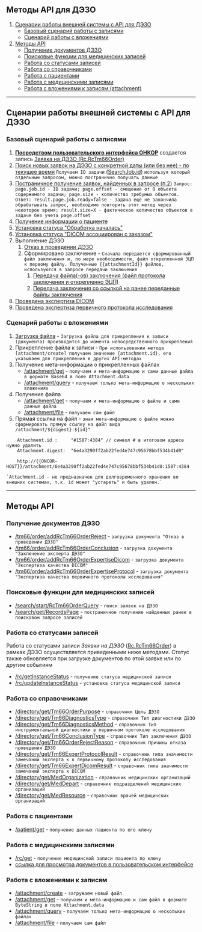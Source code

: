 ## Методы API для ДЭЗО

1. [Сценарии работы внешней системы с API для ДЭЗО](#сценарий-работы-внешней-системы-с-api-для-дэзо)
   * [Базовый сценарий работы c записями](#базовый-сценарий-работы-c-записями)
   * [Сценарий работы с вложениями](#сценарий-работы-с-вложениями)
2. [Методы API](#методы-api)
   * [Получение документов ДЭЗО](#получение-документов-дэзо)
   * [Поисковые функции для медицинских записей](#поисковые-функции-для-медицинских-записей)
   * [Работа со статусами записей](#работа-со-статусами-записей)
   * [Работа со справочниками](#работа-со-справочниками)
   * [Работа с пациентами](#работа-с-пациентами)
   * [Работа с медицинскими записями](#работа-с-медицинскими-записями)
   * [Работа с вложениями к записям (attachment)](#работа-с-вложениями-к-записям)

---
## Сценарии работы внешней системы с API для ДЭЗО
### Базовый сценарий работы c записями
1. [**Посредством пользовательского интерфейса ОНКОР**](manual/RcTm66Order/index.md) создается запись [Заявка на ДЭЗО (Rc.RcTm66Order)](types/types.md#com.siams.med.api.Rc.RcTm66Order)  
1. [Поиск новых заявок на ДЭЗО с конкретной даты (или без нее) - по текущее время](methods/search/start/RcTm66OrderQuery/index.md) `Получаем ID задачи` ([SearchJob.id](types/types.html#com.siams.med.api.SearchJob)) `используя который отдельным запросом, можно постранично получать данные`
2. [Постраничное получение заявок, найденных в запросе (п.2)](methods/search/get/RecordsPage/index.md)
    `Запрос: page.job.id - ID задачи; page.offset - смещение от 0 объекта содержимого задачи; page.size - количество требумых объектов. Ответ: result.page.job.ready=false - задача еще не закончила обрабатывать запрос, необходимо повторить этот метод через некоторое время; result.size=X - фактическое количество объектов в задаче без учета page.offset`
3. [Получение информации о пациенте](methods/patient/get/index.md)
4. [Установка статуса "Обработка началась"](methods/status/update/index.md)
5. [Установка статуса "DICOM ассоциирован с заказом"](methods/status/update/index.md)
6. Выполнение ДЭЗО
   1. [Отказ в проведении ДЭЗО](methods/tm66/order/addRcTm66OrderReject/index.md)
   2. Сформировано заключение - `Сначала передается сформированный файл заключения и, по мере необходимости, файл открепленной ЭЦП к первому файлу. Полученные {{attachmentId}} файлов, используются в запросе передачи заключения`
       1. [Передача файла(-ов) заключения (файл протокола заключения и открепленно ЭЦП)](methods/attachment/create/index.md)
       2. [Передача заключения со ссылкой на ранее переданные файлы заключения](methods/tm66/order/addRcTm66OrderConclusion/index.md)
3. [Проведена экспертиза DICOM](methods/tm66/order/addRcTm66OrderExpertiseDicom/index.md) 
4. [Проведена экспертиза первичного протокола исследования](methods/tm66/order/addRcTm66OrderExpertiseProtocol/index.md) 

### Сценарий работы с вложениями
1. [Загрузка файла](methods/attachment/create//index.md) - `Загрузка файла для прикрепления к записи (документа) производится до момента непосредственного прикрепления`
2. Прикрепление файла к записи - `При использовании метода [attachment/create] получаем значение {attachment.id}, его указываем для прикрепления в других API-методах` 
3. Получение мета-информации о прикрепленных файлах
    * [/attachment/get](methods/attachment/get/index.md) - `получаем и мета-информацию и сами данные файла в формате Base64 в поле Attachment.data`
    * [/attachment/query](methods/attachment/query/index.md) - `получаем только мета-информацию о нескольких вложениях`
4. Получение файла
    * [/attachment/get](methods/attachment/get/index.md) - `получаем и мета-информацию о файле и сами данные файла`
    * [/attachment/file](methods/attachment/file/index.md) - `получаем сам файл`
5. Прямая ссылка на файл - `зная мета-информацию о файле можно сформировать прямую ссылку на файл вида /attachment/${digest}:${id}"`
```
    Attachment.id :     "#1587:4384" // символ # в итоговом адресе нужно удалить  
    Attachment.digest:  "6e4a3290ff2ab22fed4e747c95678bbf534b41d0"
    
    http://{{ONCOR-HOST}}/attachment/6e4a3290ff2ab22fed4e747c95678bbf534b41d0:1587:4384
```
    `Attachment.id - не предназначен для долговременного хранения во внешних системах, т.к. id может "устареть" и быть удален.`
---
## Методы API

### Получение документов ДЭЗО

* [/tm66/order/addRcTm66OrderReject](methods/tm66/order/addRcTm66OrderReject/index.md) - `загрузка документа "Отказ в проведении ДЭЗО"` 
* [/tm66/order/addRcTm66OrderConclusion](methods/tm66/order/addRcTm66OrderConclusion/index.md) - `загрузка документа "Заключение эксперта ДЭЗО"`
* [/tm66/order/addRcTm66OrderExpertiseDicom](methods/tm66/order/addRcTm66OrderExpertiseDicom/index.md) - `загрузка документа "Экспертиза качества DICOM"`
* [/tm66/order/addRcTm66OrderExpertiseProtocol](methods/tm66/order/addRcTm66OrderExpertiseProtocol/index.md) - `загрузка документа "Экспертиза качества первичного протокола исследования"`

### Поисковые функции для медицинских записей

* [/search/start/RcTm66OrderQuery](methods/search/start/RcTm66OrderQuery/index.md)  - `поиск заявок на ДЭЗО`
* [/search/get/RecordsPage](methods/search/get/RecordsPage/index.md)  - `постраничное получение найденных ранее в поисковом запросе записей`

### Работа со статусами записей

Работа со статусами записи *Заявки на ДЭЗО* ([Rc.RcTm66Order](types/types.md#com.siams.med.api.Rc.RcTm66Order)) в рамках ДЭЗО осуществляется приведенными ниже методами. Статус также обновляется при загрузке документов по этой заявке или по другим событиям
* [/rc/getInstanceStatus](methods/status/get/index.md)  - `получение статуса медицинской записи`
* [/rc/updateInstanceStatus](methods/status/update/index.md)  - `установка статуса медицинской записи`

### Работа со справочниками

* [/directory/get/Tm66OrderPurpose](methods/directory/get/Tm66OrderPurpose/index.md)  - `справочник Цель ДЭЗО` 
* [/directory/get/Tm66DiagnosticsType](methods/directory/get/Tm66DiagnosticsType/index.md)  - `справочник Тип диагностики ДЭЗО`
* [/directory/get/Tm66DiagnosticsMethod](methods/directory/get/Tm66DiagnosticsMethod/index.md)  - `справочник Тип инструментальной диагностики в первичном протоколе исследования`
* [/directory/get/Tm66ConclusionType](methods/directory/get/Tm66ConclusionType/index.md)  - `справочник Тип заключения ДЭЗО`
* [/directory/get/Tm66OrderRejectReason](methods/directory/get/Tm66OrderRejectReason/index.md)  - `справочник Причины отказа проведения ДЭЗО`
* [/directory/get/Tm66ExpertProtocolResult](methods/directory/get/Tm66ExpertProtocolResult/index.md) - `cправочник типа значимости замечаний эксперта к к первичному протоколу исследования`  
* [/directory/get/Tm66ExpertDicomResult](methods/directory/get/Tm66ExpertDicomResult/index.md) - `cправочник типа значимости замечаний эксперта к DICOM `
* [/directory/get/MedOrganization](methods/directory/get/MedOrganization/index.md) - `cправочник медицинских организаций `  
* [/directory/get/MedDepart](methods/directory/get/MedDepart/index.md) - `cправочник подразделений медицинских организаций `  
* [/directory/get/MedResource](methods/directory/get/MedResource/index.md) - `cправочник врачей медицинских организаций `

### Работа с пациентами

* [/patient/get](methods/patient/get/index.md)  - `получение данных пациента по его ключу`

### Работа с медицинскими записями

* [/rc/get](methods/rc/get/index.md)  - `получение медицинской записи пациента по ключу`
* [ссылка для просмотра документов в пользовательском интерфейсе](manual/ui-orid/index.md) 

### Работа с вложениями к записям

* [/attachment/create](methods/attachment/create/index.md) - `загружаем новый файл`
* [/attachment/get](methods/attachment/get/index.md) - `получаем и мета-информацию и сам файл в формате ByteString в поле Attachment.data`
* [/attachment/query](methods/attachment/query/index.md) - `получаем только мета-информацию о нескольких файлах`
* [/attachment/file](methods/attachment/file/index.md) - `получаем сам файл`